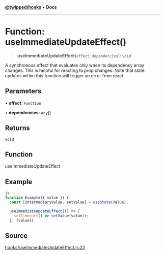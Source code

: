 [**@twipped/hooks**](../../README.md) • **Docs**

***

# Function: useImmediateUpdateEffect()

> **useImmediateUpdateEffect**(`effect`, `dependencies`): `void`

A synchronous effect that evaluates only when its dependency array changes.
This is helpful for reacting to prop changes. Note that state updates within this function
will trigger an error from react.

## Parameters

• **effect**: `Function`

• **dependencies**: `any`[]

## Returns

`void`

## Function

useImmediateUpdateEffect

## Example

```ts
js
function Example({ value }) {
  const [intermediaryValue, setValue] = useState(value);

  useImmediateUpdateEffect(() => {
    setTimeout(() => setValue(value));
  }, [value])
```

## Source

[hooks/useImmediateUpdateEffect.js:22](https://github.com/Twipped/hooks/blob/main/hooks/useImmediateUpdateEffect.js#L22)
